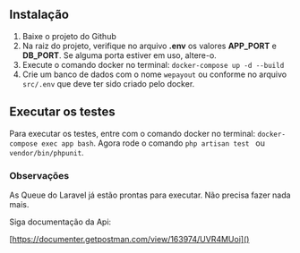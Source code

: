 ## Instalação

1. Baixe o projeto do Github
2. Na raiz do projeto, verifique no arquivo **.env** os valores **APP_PORT** e **DB_PORT**. Se alguma porta estiver em uso, altere-o.
3. Execute o comando docker no terminal: `docker-compose up -d --build`
4. Crie um banco de dados com o nome `wepayout` ou conforme no arquivo `src/.env` que deve ter sido criado pelo docker.

## Executar os testes

Para executar os testes, entre com o comando docker no terminal: `docker-compose exec app bash`. Agora rode o comando `php artisan test ` ou `vendor/bin/phpunit`.

### Observações

As Queue do Laravel já estão prontas para executar. Não precisa fazer nada mais.

Siga documentação da Api:

[https://documenter.getpostman.com/view/163974/UVR4MUoi]()
